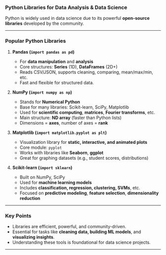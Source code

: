 ###  **Python Libraries for Data Analysis & Data Science**

Python is widely used in data science due to its powerful **open-source libraries** developed by the community.

---

###  **Popular Python Libraries**

1. **Pandas (`import pandas as pd`)**  
   - For **data manipulation** and **analysis**  
   - Core structures: **Series** (1D), **DataFrames** (2D+)  
   - Reads CSV/JSON, supports cleaning, comparing, mean/max/min, etc.  
   - Fast and flexible for structured data.

2. **NumPy (`import numpy as np`)**  
   - Stands for **Numerical Python**  
   - Base for many libraries: Scikit-learn, SciPy, Matplotlib  
   - Used for **scientific computing**, **matrices**, **Fourier transforms**, etc.  
   - Main structure: **ND array** (faster than Python lists)  
   - Dimensions = **axes**, number of axes = **rank**

3. **Matplotlib (`import matplotlib.pyplot as plt`)**  
   - Visualization library for **static, interactive, and animated plots**  
   - Core module: `pyplot`  
   - Works with libraries like **Seaborn**, **ggplot**  
   - Great for graphing datasets (e.g., student scores, distributions)

4. **Scikit-learn (`import sklearn`)**  
   - Built on NumPy, SciPy  
   - Used for **machine learning models**  
   - Includes **classification, regression, clustering, SVMs**, etc.  
   - Focused on **predictive modeling**, **feature selection**, **dimensionality reduction**

---

###  Key Points
- Libraries are efficient, powerful, and community-driven.
- Essential for tasks like **cleaning data, building ML models**, and **visualizing insights**.
- Understanding these tools is foundational for data science projects.

---
